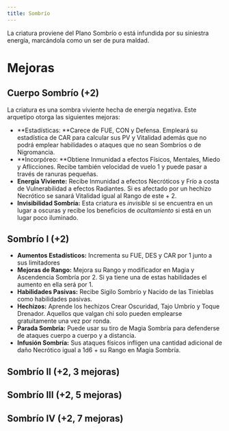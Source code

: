 ```yaml
---
title: Sombrío
---
```


La criatura proviene del Plano Sombrío o está infundida por su siniestra energía, marcándola como un ser de pura maldad. 

# Mejoras

## Cuerpo Sombrío (+2)

La criatura es una sombra viviente hecha de energía negativa. Este arquetipo otorga las siguientes mejoras:

- **Estadísticas: **Carece de FUE, CON y Defensa. Empleará su estadística de CAR para calcular sus PV y Vitalidad además que no podrá emplear habilidades o ataques que no sean Sombríos o de Nigromancia.
- **Incorpóreo: **Obtiene Inmunidad a efectos Físicos, Mentales, Miedo y Aflicciones. Recibe también velocidad de vuelo 1 y puede pasar a través de ranuras pequeñas. 
- **Energía Viviente:** Recibe Inmunidad a efectos Necróticos y Frío a costa de Vulnerabilidad a efectos Radiantes. Si es afectado por un hechizo Necrótico se sanará Vitalidad igual al Rango de este + 2.
- **Invisibilidad Sombría:** Esta criatura es *invisible* si se encuentra en un lugar a oscuras y recibe los beneficios de *ocultamiento* si está en un lugar poco iluminado.

## Sombrío I (+2)

- **Aumentos Estadísticos:** Incrementa su FUE, DES y CAR por 1 junto a sus limitadores
- **Mejoras de Rango:** Mejora su Rango y modificador en Magia y Ascendencia Sombría por 2. Si ya tiene una de estas habilidades el aumento en ella será por 1. 
- **Habilidades Pasivas:** Recibe Sigilo Sombrío y Nacido de las Tinieblas como habilidades pasivas.
- **Hechizos:** Aprende los hechizos Crear Oscuridad, Tajo Umbrío y Toque Drenador. Aquellos que valgan chi solo pueden emplearse gratuitamente una vez por ronda.
- **Parada Sombría:** Puede usar su tiro de Magia Sombría para defenderse de ataques cuerpo a cuerpo y a distancia.
- **Infusión Sombría:** Sus ataques físicos infligen una cantidad adicional de daño Necrótico igual a 1d6 + su Rango en Magia Sombría.

## Sombrío II (+2, 3 mejoras)

## Sombrío III (+2, 5 mejoras)

## Sombrío IV (+2, 7 mejoras)
